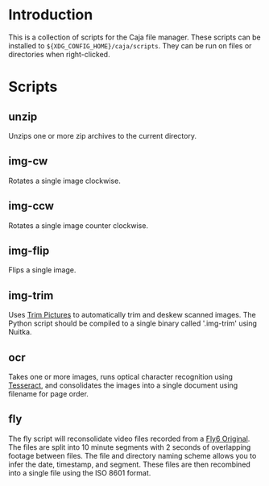 # Introduction
This is a collection of scripts for the Caja file manager. These scripts can be installed to `${XDG_CONFIG_HOME}/caja/scripts`. They can be run on files or directories when right-clicked.

# Scripts
## unzip
Unzips one or more zip archives to the current directory.

## img-cw
Rotates a single image clockwise.

## img-ccw
Rotates a single image counter clockwise.

## img-flip
Flips a single image.

## img-trim
Uses [Trim Pictures](https://github.com/krithin/trimpictures) to automatically trim and deskew scanned images. The Python script should be compiled to a single binary called '.img-trim' using Nuitka.

## ocr
Takes one or more images, runs optical character recognition using [Tesseract](https://github.com/tesseract-ocr/tesseract), and consolidates the images into a single document using filename for page order.

## fly
The fly script will reconsolidate video files recorded from a [Fly6 Original](https://cycliq.com/support/fly6-original/). The files are split into 10 minute segments with 2 seconds of overlapping footage between files. The file and directory naming scheme allows you to infer the date, timestamp, and segment. These files are then recombined into a single file using the ISO 8601 format.
